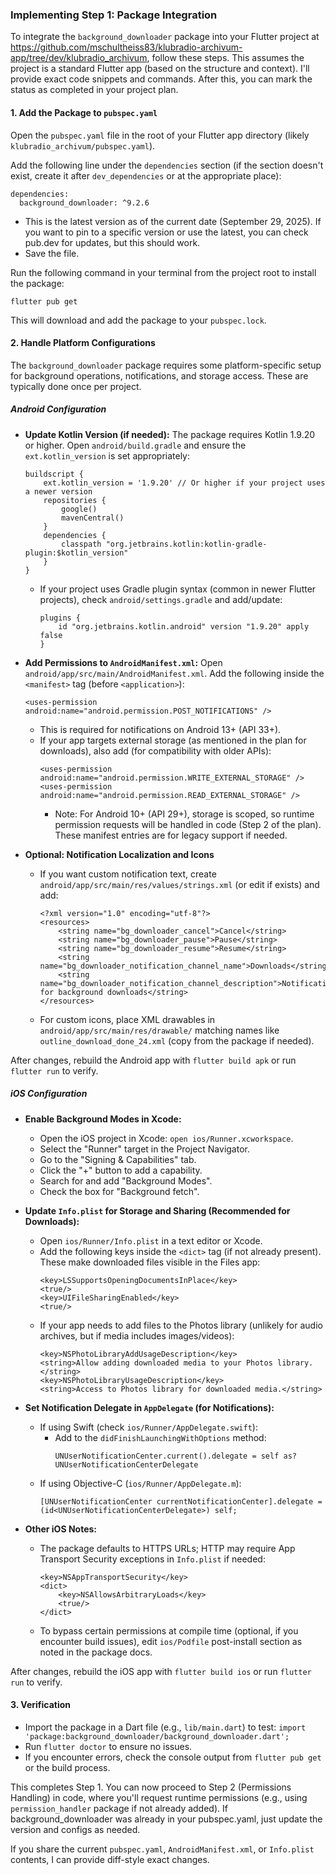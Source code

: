 ### Implementing Step 1: Package Integration

To integrate the `background_downloader` package into your Flutter project at https://github.com/mschultheiss83/klubradio-archivum-app/tree/dev/klubradio_archivum, follow these steps. This assumes the project is a standard Flutter app (based on the structure and context). I'll provide exact code snippets and commands. After this, you can mark the status as completed in your project plan.

#### 1. Add the Package to `pubspec.yaml`
Open the `pubspec.yaml` file in the root of your Flutter app directory (likely `klubradio_archivum/pubspec.yaml`).

Add the following line under the `dependencies` section (if the section doesn't exist, create it after `dev_dependencies` or at the appropriate place):

```
dependencies:
  background_downloader: ^9.2.6
```

- This is the latest version as of the current date (September 29, 2025). If you want to pin to a specific version or use the latest, you can check pub.dev for updates, but this should work.
- Save the file.

Run the following command in your terminal from the project root to install the package:

```
flutter pub get
```

This will download and add the package to your `pubspec.lock`.

#### 2. Handle Platform Configurations
The `background_downloader` package requires some platform-specific setup for background operations, notifications, and storage access. These are typically done once per project.

##### Android Configuration
- **Update Kotlin Version (if needed):** The package requires Kotlin 1.9.20 or higher. Open `android/build.gradle` and ensure the `ext.kotlin_version` is set appropriately:
  ```
  buildscript {
      ext.kotlin_version = '1.9.20' // Or higher if your project uses a newer version
      repositories {
          google()
          mavenCentral()
      }
      dependencies {
          classpath "org.jetbrains.kotlin:kotlin-gradle-plugin:$kotlin_version"
      }
  }
  ```
    - If your project uses Gradle plugin syntax (common in newer Flutter projects), check `android/settings.gradle` and add/update:
      ```
      plugins {
          id "org.jetbrains.kotlin.android" version "1.9.20" apply false
      }
      ```

- **Add Permissions to `AndroidManifest.xml`:** Open `android/app/src/main/AndroidManifest.xml`. Add the following inside the `<manifest>` tag (before `<application>`):
  ```
  <uses-permission android:name="android.permission.POST_NOTIFICATIONS" />
  ```
    - This is required for notifications on Android 13+ (API 33+).
    - If your app targets external storage (as mentioned in the plan for downloads), also add (for compatibility with older APIs):
      ```
      <uses-permission android:name="android.permission.WRITE_EXTERNAL_STORAGE" />
      <uses-permission android:name="android.permission.READ_EXTERNAL_STORAGE" />
      ```
        - Note: For Android 10+ (API 29+), storage is scoped, so runtime permission requests will be handled in code (Step 2 of the plan). These manifest entries are for legacy support if needed.

- **Optional: Notification Localization and Icons**
    - If you want custom notification text, create `android/app/src/main/res/values/strings.xml` (or edit if exists) and add:
      ```
      <?xml version="1.0" encoding="utf-8"?>
      <resources>
          <string name="bg_downloader_cancel">Cancel</string>
          <string name="bg_downloader_pause">Pause</string>
          <string name="bg_downloader_resume">Resume</string>
          <string name="bg_downloader_notification_channel_name">Downloads</string>
          <string name="bg_downloader_notification_channel_description">Notifications for background downloads</string>
      </resources>
      ```
    - For custom icons, place XML drawables in `android/app/src/main/res/drawable/` matching names like `outline_download_done_24.xml` (copy from the package if needed).

After changes, rebuild the Android app with `flutter build apk` or run `flutter run` to verify.

##### iOS Configuration
- **Enable Background Modes in Xcode:**
    - Open the iOS project in Xcode: `open ios/Runner.xcworkspace`.
    - Select the "Runner" target in the Project Navigator.
    - Go to the "Signing & Capabilities" tab.
    - Click the "+" button to add a capability.
    - Search for and add "Background Modes".
    - Check the box for "Background fetch".

- **Update `Info.plist` for Storage and Sharing (Recommended for Downloads):**
    - Open `ios/Runner/Info.plist` in a text editor or Xcode.
    - Add the following keys inside the `<dict>` tag (if not already present). These make downloaded files visible in the Files app:
      ```
      <key>LSSupportsOpeningDocumentsInPlace</key>
      <true/>
      <key>UIFileSharingEnabled</key>
      <true/>
      ```
    - If your app needs to add files to the Photos library (unlikely for audio archives, but if media includes images/videos):
      ```
      <key>NSPhotoLibraryAddUsageDescription</key>
      <string>Allow adding downloaded media to your Photos library.</string>
      <key>NSPhotoLibraryUsageDescription</key>
      <string>Access to Photos library for downloaded media.</string>
      ```

- **Set Notification Delegate in `AppDelegate` (for Notifications):**
    - If using Swift (check `ios/Runner/AppDelegate.swift`):
        - Add to the `didFinishLaunchingWithOptions` method:
          ```
          UNUserNotificationCenter.current().delegate = self as? UNUserNotificationCenterDelegate
          ```
    - If using Objective-C (`ios/Runner/AppDelegate.m`):
      ```
      [UNUserNotificationCenter currentNotificationCenter].delegate = (id<UNUserNotificationCenterDelegate>) self;
      ```

- **Other iOS Notes:**
    - The package defaults to HTTPS URLs; HTTP may require App Transport Security exceptions in `Info.plist` if needed:
      ```
      <key>NSAppTransportSecurity</key>
      <dict>
          <key>NSAllowsArbitraryLoads</key>
          <true/>
      </dict>
      ```
    - To bypass certain permissions at compile time (optional, if you encounter build issues), edit `ios/Podfile` post-install section as noted in the package docs.

After changes, rebuild the iOS app with `flutter build ios` or run `flutter run` to verify.

#### 3. Verification
- Import the package in a Dart file (e.g., `lib/main.dart`) to test: `import 'package:background_downloader/background_downloader.dart';`
- Run `flutter doctor` to ensure no issues.
- If you encounter errors, check the console output from `flutter pub get` or the build process.

This completes Step 1. You can now proceed to Step 2 (Permissions Handling) in code, where you'll request runtime permissions (e.g., using `permission_handler` package if not already added). If background_downloader was already in your pubspec.yaml, just update the version and configs as needed.

If you share the current `pubspec.yaml`, `AndroidManifest.xml`, or `Info.plist` contents, I can provide diff-style exact changes.

